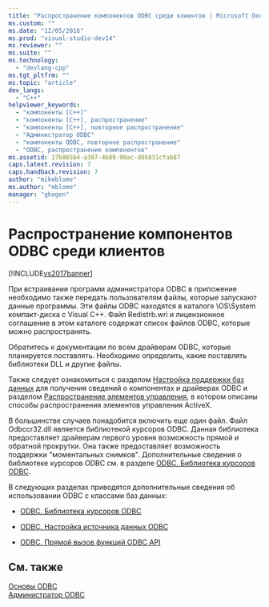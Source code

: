 ```yaml
---
title: "Распространение компонентов ODBC среди клиентов | Microsoft Docs"
ms.custom: ""
ms.date: "12/05/2016"
ms.prod: "visual-studio-dev14"
ms.reviewer: ""
ms.suite: ""
ms.technology: 
  - "devlang-cpp"
ms.tgt_pltfrm: ""
ms.topic: "article"
dev_langs: 
  - "C++"
helpviewer_keywords: 
  - "компоненты [C++]"
  - "компоненты [C++], распространение"
  - "компоненты [C++], повторное распространение"
  - "Администратор ODBC"
  - "компоненты ODBC, повторное распространение"
  - "ODBC, распространение компонентов"
ms.assetid: 17b065b4-a307-4b89-99ac-d05831cfab87
caps.latest.revision: 7
caps.handback.revision: 7
author: "mikeblome"
ms.author: "mblome"
manager: "ghogen"
---
```

# Распространение компонентов ODBC среди клиентов
[!INCLUDE[vs2017banner](../../assembler/inline/includes/vs2017banner.md)]

При встраивании программ администратора ODBC в приложение необходимо также передать пользователям файлы, которые запускают данные программы.  Эти файлы ODBC находятся в каталоге \\OS\\System компакт\-диска с Visual C\+\+.  Файл Redistrb.wri и лицензионное соглашение в этом каталоге содержат список файлов ODBC, которые можно распространять.  
  
 Обратитесь к документации по всем драйверам ODBC, которые планируется поставлять.  Необходимо определить, какие поставлять библиотеки DLL и другие файлы.  
  
 Также следует ознакомиться с разделом [Настройка поддержки баз данных](../../data/installing-database-support-mfc-atl.md) для получения сведений о компонентах и драйверах ODBC и разделом [Распространение элементов управления](../Topic/Redistributing%20Controls.md), в котором описаны способы распространения элементов управления ActiveX.  
  
 В большинстве случаев понадобится включить еще один файл.  Файл Odbccr32.dll является библиотекой курсоров ODBC.  Данная библиотека предоставляет драйверам первого уровня возможность прямой и обратной прокрутки.  Она также предоставляет возможность поддержки "моментальных снимков".  Дополнительные сведения о библиотеке курсоров ODBC см. в разделе [ODBC. Библиотека курсоров ODBC](../../data/odbc/odbc-the-odbc-cursor-library.md).  
  
 В следующих разделах приводятся дополнительные сведения об использовании ODBC с классами баз данных:  
  
-   [ODBC. Библиотека курсоров ODBC](../../data/odbc/odbc-the-odbc-cursor-library.md)  
  
-   [ODBC. Настройка источника данных ODBC](../../data/odbc/odbc-configuring-an-odbc-data-source.md)  
  
-   [ODBC. Прямой вызов функций ODBC API](../../data/odbc/odbc-calling-odbc-api-functions-directly.md)  
  
## См. также  
 [Основы ODBC](../../data/odbc/odbc-basics.md)   
 [Администратор ODBC](../../data/odbc/odbc-administrator.md)